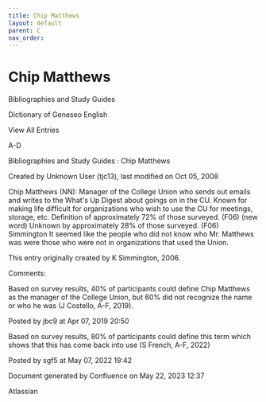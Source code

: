 ```yaml
---
title: Chip Matthews
layout: default
parent: C
nav_order:
---
```


# Chip Matthews

Bibliographies and Study Guides

Dictionary of Geneseo English

View All Entries

A-D

Bibliographies and Study Guides : Chip Matthews

Created by  Unknown User (tjc13), last modified on Oct 05, 2008

Chip Matthews (NN): Manager of the College Union who sends out emails and writes to the What's Up Digest about goings on in the CU. Known for making life difficult for organizations who wish to use the CU for meetings, storage, etc. Definition of approximately 72% of those surveyed. (F06) (new word) Unknown by approximately 28% of those surveyed. (F06) Simmington It seemed like the people who did not know who Mr. Matthews was were those who were not in organizations that used the Union.

This entry originally created by K Simmington, 2006.

Comments:

Based on survey results, 40% of participants could define Chip Matthews as the manager of the College Union, but 60% did not recognize the name or who he was (J Costello, A-F, 2019).

Posted by jbc9 at Apr 07, 2019 20:50

Based on survey results, 80% of participants could define this term which shows that this has come back into use (S French, A-F, 2022)

Posted by sgf5 at May 07, 2022 19:42

Document generated by Confluence on May 22, 2023 12:37

Atlassian
